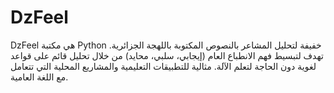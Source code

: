 # DzFeel
DzFeel هي مكتبة Python خفيفة لتحليل المشاعر بالنصوص المكتوبة باللهجة الجزائرية. تهدف لتبسيط فهم الانطباع العام (إيجابي، سلبي، محايد) من خلال تحليل قائم على قواعد لغوية دون الحاجة لتعلم الآلة. مثالية للتطبيقات التعليمية والمشاريع المحلية التي تتعامل مع اللغة العامية.
